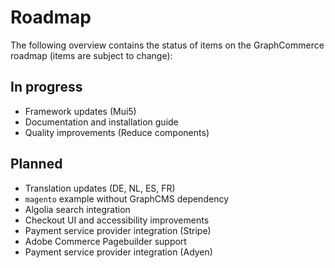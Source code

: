 # Roadmap

The following overview contains the status of items on the GraphCommerce roadmap
(items are subject to change):

## In progress

- Framework updates (Mui5)
- Documentation and installation guide
- Quality improvements (Reduce components)

## Planned

- Translation updates (DE, NL, ES, FR)
- `magento` example without GraphCMS dependency
- Algolia search integration
- Checkout UI and accessibility improvements
- Payment service provider integration (Stripe)
- Adobe Commerce Pagebuilder support
- Payment service provider integration (Adyen)

